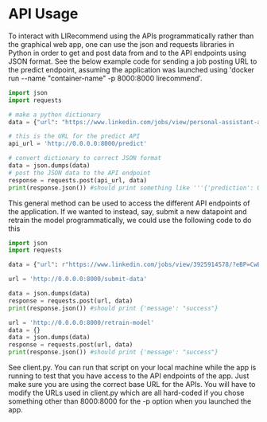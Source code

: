 # API Usage

To interact with LIRecommend using the APIs programmatically rather than the graphical web app, one can use the json and requests libraries in Python in order to get and post data from and to the API endpoints using JSON format. See the below example code for sending a job posting URL to the predict endpoint, assuming the application was launched using 'docker run --name "container-name" -p 8000:8000 lirecommend'. 

```python
import json
import requests

# make a python dictionary
data = {"url": "https://www.linkedin.com/jobs/view/personal-assistant-at-insight-global-3937766346?position=2&pageNum=0&refId=sJXzlkIukBcy5NXp3x8bVg%3D%3D&trackingId=AtpylxKn25MVI210uE9ibw%3D%3D&trk=public_jobs_jserp-result_search-card"}

# this is the URL for the predict API
api_url = 'http://0.0.0.0:8000/predict'

# convert dictionary to correct JSON format
data = json.dumps(data)
# post the JSON data to the API endpoint
response = requests.post(api_url, data)
print(response.json()) #should print something like '''{'prediction': 0, 'color': '#c03131'}'''
```

This general method can be used to access the different API endpoints of the application. If we wanted to instead, say, submit a new datapoint and retrain the model programmatically, we could use the following code to do this 

```python
import json
import requests

data = {"url": r"https://www.linkedin.com/jobs/view/3925914578/?eBP=CwEAAAGPnVJq4Sql2Ejms8Dr3vRvAk4WQ4CPVxc6KhpcL4-xa-p4ZprNzPzCSUVO7TQFap_5q_B_Iq_-tyUpKBo19f5Htfrj7wBGwLGYjIeLMcTZOsYGPNksfQ2tsu7tllyHJXll_Al2SkKJZf4XgQs7lPTJ8hH_aBs_qZvvGdAujhoH5h7n2f_QdCxItR4nMFsCsaW57r9Jjjfx7GKPvf1Jsh2iUU6ebYIzaLespuKjk5HImQpAOUt5YSC29Fb20kwPWFEbNNVdNsAHc541e6cwmfPLeiNG8mC3BBFsOwMKp89EtsFMSpz6Z92tt36dAfKbDp-dfDvIB1basLcStm60zZozHg768CiEYgR8Du8fgX0EclH01kE68dWxT1swZgqSQ8kuvZ0-rUCLvr6ihepCr_ay&refId=hJLm0lmb2Bzthp5YAjBDzA%3D%3D&trackingId=F4J6Rg8PlEn%2FYbYFRIiomA%3D%3D&trk=flagship3_jobs_discovery_jymbii", "rating": 2}

url = 'http://0.0.0.0:8000/submit-data'

data = json.dumps(data)
response = requests.post(url, data)
print(response.json()) #should print {'message': "success"}

url = 'http://0.0.0.0:8000/retrain-model'
data = {}
data = json.dumps(data)
response = requests.post(url, data)
print(response.json()) #should print {'message': "success"}
```

See client.py. You can run that script on your local machine while the app is running to test that you have access to the API endpoints of the app. Just make sure you are using the correct base URL for the APIs. You will have to modify the URLs used in client.py which are all hard-coded if you chose something other than 8000:8000 for the -p option when you launched the app. 

